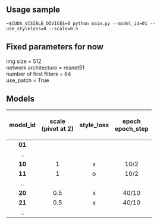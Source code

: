 ## Usage sample

```console
~$CUDA_VISIBLE_DIVICES=0 python main.py --model_id=01 --use_styleloss=0 --scale=0.5
```

## Fixed parameters for now
img size = 512  
network architecture = resnet51  
number of first filters = 64  
use_patch = True

## Models
|model_id|<p>scale<br>(pivot at 2)</p>|style_loss|<p>epoch<br>epoch_step</p>|
|:----:|:---:|:---:|:---:|
|**01**||||
|..||||
|**10**|1|x|10/2|
|**11**|1|o|10/2|
|..||||
|**20**|0.5|x|40/10|
|**21**|0.5|x|40/10|
|..||||

